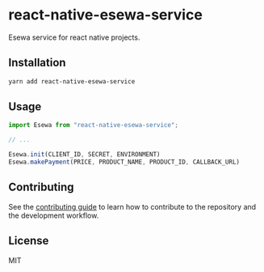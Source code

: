 # react-native-esewa-service

Esewa service for react native projects.

## Installation

```sh
yarn add react-native-esewa-service
```

## Usage

```js
import Esewa from "react-native-esewa-service";

// ...

Esewa.init(CLIENT_ID, SECRET, ENVIRONMENT)
Esewa.makePayment(PRICE, PRODUCT_NAME, PRODUCT_ID, CALLBACK_URL)

```

## Contributing

See the [contributing guide](CONTRIBUTING.md) to learn how to contribute to the repository and the development workflow.

## License

MIT
